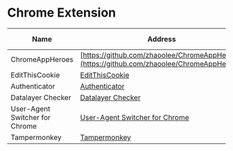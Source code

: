 # Chrome Extension
Name| Address | Star| Last Update
-|-|-|-|
ChromeAppHeroes|[https://github.com/zhaoolee/ChromeAppHeroes](https://github.com/zhaoolee/ChromeAppHeroes)|<img src="https://img.shields.io/github/stars/zhaoolee/ChromeAppHeroes?style=for-the-badge" />|<img src="https://img.shields.io/github/last-commit/zhaoolee/ChromeAppHeroes?style=for-the-badge" />
EditThisCookie|[EditThisCookie](https://chromewebstore.google.com/detail/fngmhnnpilhplaeedifhccceomclgfbg?hl=en)|-|-  
Authenticator|[Authenticator](https://chromewebstore.google.com/detail/bhghoamapcdpbohphigoooaddinpkbai?hl=en)|-|-  
Datalayer Checker|[Datalayer Checker](https://chromewebstore.google.com/detail/ffljdddodmkedhkcjhpmdajhjdbkogke)|-|-  
User-Agent Switcher for Chrome|[User-Agent Switcher for Chrome](https://chromewebstore.google.com/detail/user-agent-switcher-for-c/djflhoibgkdhkhhcedjiklpkjnoahfmg)|-|-  
Tampermonkey|[Tampermonkey](https://chromewebstore.google.com/detail/tampermonkey/dhdgffkkebhmkfjojejmpbldmpobfkfo)|-|-  